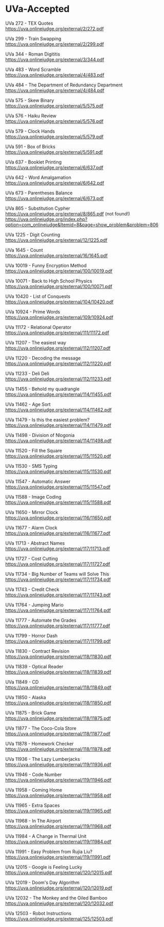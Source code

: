 # UVa-Accepted


UVa 272 - TEX Quotes  
https://uva.onlinejudge.org/external/2/272.pdf

UVa 299 - Train Swapping  
https://uva.onlinejudge.org/external/2/299.pdf

UVa 344 - Roman Digititis  
https://uva.onlinejudge.org/external/3/344.pdf

UVa 483 - Word Scramble  
https://uva.onlinejudge.org/external/4/483.pdf

UVa 484 - The Department of Redundancy Department  
https://uva.onlinejudge.org/external/4/484.pdf

UVa 575 - Skew Binary  
https://uva.onlinejudge.org/external/5/575.pdf

UVa 576 - Haiku Review  
https://uva.onlinejudge.org/external/5/576.pdf

UVa 579 - Clock Hands  
https://uva.onlinejudge.org/external/5/579.pdf

UVa 591 - Box of Bricks  
https://uva.onlinejudge.org/external/5/591.pdf

UVa 637 - Booklet Printing  
https://uva.onlinejudge.org/external/6/637.pdf

UVa 642 - Word Amalgamation  
https://uva.onlinejudge.org/external/6/642.pdf

UVa 673 - Parentheses Balance  
https://uva.onlinejudge.org/external/6/673.pdf

UVa 865 - Substitution Cypher  
https://uva.onlinejudge.org/external/8/865.pdf (not found!)  
https://uva.onlinejudge.org/index.php?option=com_onlinejudge&Itemid=8&page=show_problem&problem=806

UVa 1225 - Digit Counting  
https://uva.onlinejudge.org/external/12/1225.pdf

UVa 1645 - Count  
https://uva.onlinejudge.org/external/16/1645.pdf

UVa 10019 - Funny Encryption Method  
https://uva.onlinejudge.org/external/100/10019.pdf

UVa 10071 - Back to High School Physics  
https://uva.onlinejudge.org/external/100/10071.pdf

UVa 10420 - List of Conquests  
https://uva.onlinejudge.org/external/104/10420.pdf

UVa 10924 - Prime Words  
https://uva.onlinejudge.org/external/109/10924.pdf

UVa 11172 - Relational Operator  
https://uva.onlinejudge.org/external/111/11172.pdf

UVa 11207 - The easiest way  
https://uva.onlinejudge.org/external/112/11207.pdf

UVa 11220 - Decoding the message  
https://uva.onlinejudge.org/external/112/11220.pdf

UVa 11233 - Deli Deli  
https://uva.onlinejudge.org/external/112/11233.pdf

UVa 11455 - Behold my quadrangle  
https://uva.onlinejudge.org/external/114/11455.pdf

UVa 11462 - Age Sort  
https://uva.onlinejudge.org/external/114/11462.pdf

UVa 11479 - Is this the easiest problem?  
https://uva.onlinejudge.org/external/114/11479.pdf

UVa 11498 - Division of Nlogonia  
https://uva.onlinejudge.org/external/114/11498.pdf

UVa 11520 - Fill the Square  
https://uva.onlinejudge.org/external/115/11520.pdf

UVa 11530 - SMS Typing  
https://uva.onlinejudge.org/external/115/11530.pdf

UVa 11547 - Automatic Answer  
https://uva.onlinejudge.org/external/115/11547.pdf

UVa 11588 - Image Coding  
https://uva.onlinejudge.org/external/115/11588.pdf

UVa 11650 - Mirror Clock  
https://uva.onlinejudge.org/external/116/11650.pdf

UVa 11677 - Alarm Clock  
https://uva.onlinejudge.org/external/116/11677.pdf

UVa 11713 - Abstract Names  
https://uva.onlinejudge.org/external/117/11713.pdf

UVa 11727 - Cost Cutting  
https://uva.onlinejudge.org/external/117/11727.pdf

UVa 11734 - Big Number of Teams will Solve This  
https://uva.onlinejudge.org/external/117/11734.pdf

UVa 11743 - Credit Check  
https://uva.onlinejudge.org/external/117/11743.pdf

UVa 11764 - Jumping Mario  
https://uva.onlinejudge.org/external/117/11764.pdf

UVa 11777 - Automate the Grades  
https://uva.onlinejudge.org/external/117/11777.pdf

UVa 11799 - Horror Dash  
https://uva.onlinejudge.org/external/117/11799.pdf

UVa 11830 - Contract Revision  
https://uva.onlinejudge.org/external/118/11830.pdf

UVa 11839 - Optical Reader  
https://uva.onlinejudge.org/external/118/11839.pdf

UVa 11849 - CD  
https://uva.onlinejudge.org/external/118/11849.pdf

UVa 11850 - Alaska  
https://uva.onlinejudge.org/external/118/11850.pdf

UVa 11875 - Brick Game  
https://uva.onlinejudge.org/external/118/11875.pdf

UVa 11877 - The Coco-Cola Store  
https://uva.onlinejudge.org/external/118/11877.pdf

UVa 11878 - Homework Checker  
https://uva.onlinejudge.org/external/118/11878.pdf

UVa 11936 - The Lazy Lumberjacks  
https://uva.onlinejudge.org/external/119/11936.pdf

UVa 11946 - Code Number  
https://uva.onlinejudge.org/external/119/11946.pdf

UVa 11958 - Coming Home  
https://uva.onlinejudge.org/external/119/11958.pdf

UVa 11965 - Extra Spaces  
https://uva.onlinejudge.org/external/119/11965.pdf

UVa 11968 - In The Airport  
https://uva.onlinejudge.org/external/119/11968.pdf

UVa 11984 - A Change in Thermal Unit  
https://uva.onlinejudge.org/external/119/11984.pdf

UVa 11991 - Easy Problem from Rujia Liu?  
https://uva.onlinejudge.org/external/119/11991.pdf

UVa 12015 - Google is Feeling Lucky  
https://uva.onlinejudge.org/external/120/12015.pdf

UVa 12019 - Doom's Day Algorithm  
https://uva.onlinejudge.org/external/120/12019.pdf

UVa 12032 - The Monkey and the Oiled Bamboo  
https://uva.onlinejudge.org/external/120/12032.pdf

UVa 12503 - Robot Instructions  
https://uva.onlinejudge.org/external/125/12503.pdf
